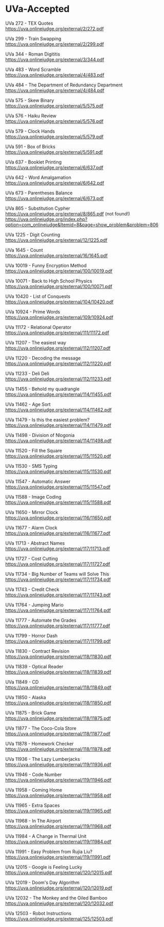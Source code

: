 # UVa-Accepted


UVa 272 - TEX Quotes  
https://uva.onlinejudge.org/external/2/272.pdf

UVa 299 - Train Swapping  
https://uva.onlinejudge.org/external/2/299.pdf

UVa 344 - Roman Digititis  
https://uva.onlinejudge.org/external/3/344.pdf

UVa 483 - Word Scramble  
https://uva.onlinejudge.org/external/4/483.pdf

UVa 484 - The Department of Redundancy Department  
https://uva.onlinejudge.org/external/4/484.pdf

UVa 575 - Skew Binary  
https://uva.onlinejudge.org/external/5/575.pdf

UVa 576 - Haiku Review  
https://uva.onlinejudge.org/external/5/576.pdf

UVa 579 - Clock Hands  
https://uva.onlinejudge.org/external/5/579.pdf

UVa 591 - Box of Bricks  
https://uva.onlinejudge.org/external/5/591.pdf

UVa 637 - Booklet Printing  
https://uva.onlinejudge.org/external/6/637.pdf

UVa 642 - Word Amalgamation  
https://uva.onlinejudge.org/external/6/642.pdf

UVa 673 - Parentheses Balance  
https://uva.onlinejudge.org/external/6/673.pdf

UVa 865 - Substitution Cypher  
https://uva.onlinejudge.org/external/8/865.pdf (not found!)  
https://uva.onlinejudge.org/index.php?option=com_onlinejudge&Itemid=8&page=show_problem&problem=806

UVa 1225 - Digit Counting  
https://uva.onlinejudge.org/external/12/1225.pdf

UVa 1645 - Count  
https://uva.onlinejudge.org/external/16/1645.pdf

UVa 10019 - Funny Encryption Method  
https://uva.onlinejudge.org/external/100/10019.pdf

UVa 10071 - Back to High School Physics  
https://uva.onlinejudge.org/external/100/10071.pdf

UVa 10420 - List of Conquests  
https://uva.onlinejudge.org/external/104/10420.pdf

UVa 10924 - Prime Words  
https://uva.onlinejudge.org/external/109/10924.pdf

UVa 11172 - Relational Operator  
https://uva.onlinejudge.org/external/111/11172.pdf

UVa 11207 - The easiest way  
https://uva.onlinejudge.org/external/112/11207.pdf

UVa 11220 - Decoding the message  
https://uva.onlinejudge.org/external/112/11220.pdf

UVa 11233 - Deli Deli  
https://uva.onlinejudge.org/external/112/11233.pdf

UVa 11455 - Behold my quadrangle  
https://uva.onlinejudge.org/external/114/11455.pdf

UVa 11462 - Age Sort  
https://uva.onlinejudge.org/external/114/11462.pdf

UVa 11479 - Is this the easiest problem?  
https://uva.onlinejudge.org/external/114/11479.pdf

UVa 11498 - Division of Nlogonia  
https://uva.onlinejudge.org/external/114/11498.pdf

UVa 11520 - Fill the Square  
https://uva.onlinejudge.org/external/115/11520.pdf

UVa 11530 - SMS Typing  
https://uva.onlinejudge.org/external/115/11530.pdf

UVa 11547 - Automatic Answer  
https://uva.onlinejudge.org/external/115/11547.pdf

UVa 11588 - Image Coding  
https://uva.onlinejudge.org/external/115/11588.pdf

UVa 11650 - Mirror Clock  
https://uva.onlinejudge.org/external/116/11650.pdf

UVa 11677 - Alarm Clock  
https://uva.onlinejudge.org/external/116/11677.pdf

UVa 11713 - Abstract Names  
https://uva.onlinejudge.org/external/117/11713.pdf

UVa 11727 - Cost Cutting  
https://uva.onlinejudge.org/external/117/11727.pdf

UVa 11734 - Big Number of Teams will Solve This  
https://uva.onlinejudge.org/external/117/11734.pdf

UVa 11743 - Credit Check  
https://uva.onlinejudge.org/external/117/11743.pdf

UVa 11764 - Jumping Mario  
https://uva.onlinejudge.org/external/117/11764.pdf

UVa 11777 - Automate the Grades  
https://uva.onlinejudge.org/external/117/11777.pdf

UVa 11799 - Horror Dash  
https://uva.onlinejudge.org/external/117/11799.pdf

UVa 11830 - Contract Revision  
https://uva.onlinejudge.org/external/118/11830.pdf

UVa 11839 - Optical Reader  
https://uva.onlinejudge.org/external/118/11839.pdf

UVa 11849 - CD  
https://uva.onlinejudge.org/external/118/11849.pdf

UVa 11850 - Alaska  
https://uva.onlinejudge.org/external/118/11850.pdf

UVa 11875 - Brick Game  
https://uva.onlinejudge.org/external/118/11875.pdf

UVa 11877 - The Coco-Cola Store  
https://uva.onlinejudge.org/external/118/11877.pdf

UVa 11878 - Homework Checker  
https://uva.onlinejudge.org/external/118/11878.pdf

UVa 11936 - The Lazy Lumberjacks  
https://uva.onlinejudge.org/external/119/11936.pdf

UVa 11946 - Code Number  
https://uva.onlinejudge.org/external/119/11946.pdf

UVa 11958 - Coming Home  
https://uva.onlinejudge.org/external/119/11958.pdf

UVa 11965 - Extra Spaces  
https://uva.onlinejudge.org/external/119/11965.pdf

UVa 11968 - In The Airport  
https://uva.onlinejudge.org/external/119/11968.pdf

UVa 11984 - A Change in Thermal Unit  
https://uva.onlinejudge.org/external/119/11984.pdf

UVa 11991 - Easy Problem from Rujia Liu?  
https://uva.onlinejudge.org/external/119/11991.pdf

UVa 12015 - Google is Feeling Lucky  
https://uva.onlinejudge.org/external/120/12015.pdf

UVa 12019 - Doom's Day Algorithm  
https://uva.onlinejudge.org/external/120/12019.pdf

UVa 12032 - The Monkey and the Oiled Bamboo  
https://uva.onlinejudge.org/external/120/12032.pdf

UVa 12503 - Robot Instructions  
https://uva.onlinejudge.org/external/125/12503.pdf
